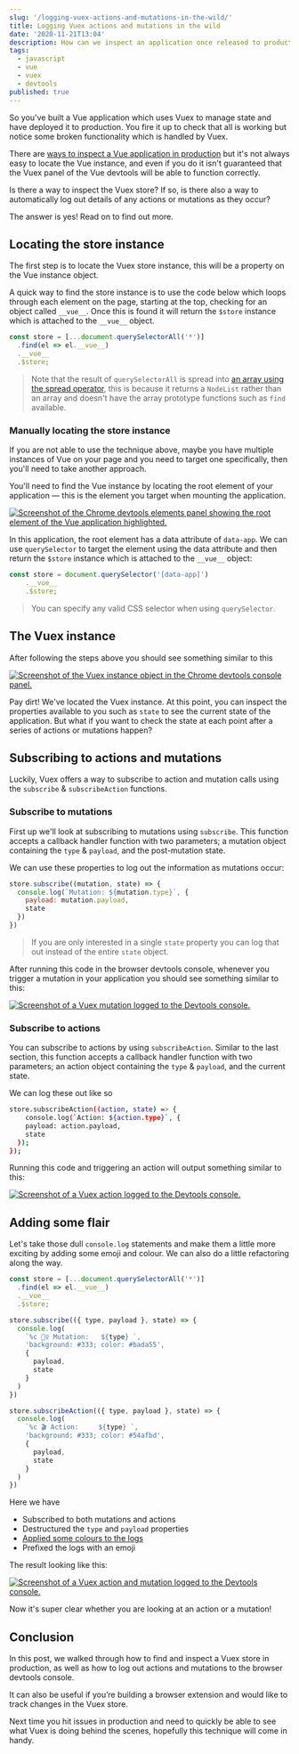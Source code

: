 ```yaml
---
slug: '/logging-vuex-actions-and-mutations-in-the-wild/'
title: Logging Vuex actions and mutations in the wild
date: '2020-11-21T13:04'
description: How can we inspect an application once released to production? In this post, we’ll walk through the options available to you along with some tricks and tips to make the process a little easier.
tags:
  - javascript
  - vue
  - vuex
  - devtools
published: true
---
```


So you've built a Vue application which uses Vuex to manage state and have deployed it to production. You fire it up to check that all is working but notice some broken functionality which is handled by Vuex.

There are [ways to inspect a Vue application in production](/inspecting-a-vue-application-in-production/) but it's not always easy to locate the Vue instance, and even if you do it isn't guaranteed that the Vuex panel of the Vue devtools will be able to function correctly.

Is there a way to inspect the Vuex store? If so, is there also a way to automatically log out details of any actions or mutations as they occur?

The answer is yes! Read on to find out more.

## Locating the store instance

The first step is to locate the Vuex store instance, this will be a property on the Vue instance object.

A quick way to find the store instance is to use the code below which loops through each element on the page, starting at the top, checking for an object called `__vue__`. Once this is found it will return the `$store` instance which is attached to the `__vue__` object.

```js
const store = [...document.querySelectorAll('*')]
  .find(el => el.__vue__)
  .__vue__
  .$store;
```

> Note that the result of `querySelectorAll` is spread into [an array using the spread operator](https://developer.mozilla.org/en-US/docs/Web/JavaScript/Reference/Operators/Spread_syntax), this is because it returns a `NodeList` rather than an array and doesn't have the array prototype functions such as `find` available.

### Manually locating the store instance

If you are not able to use the technique above, maybe you have multiple instances of Vue on your page and you need to target one specifically, then you'll need to take another approach.

You'll need to find the Vue instance by locating the root element of your application — this is the element you target when mounting the application.

[![Screenshot of the Chrome devtools elements panel showing the root element of the Vue application highlighted.](devtools-root-element.png)](devtools-root-element.png)

In this application, the root element has a data attribute of `data-app`. We can use `querySelector` to target the element using the data attribute and then return the `$store` instance which is attached to the `__vue__` object:

```js
const store = document.querySelector('[data-app]')
	.__vue__
	.$store;
```

> You can specify any valid CSS selector when using `querySelector`.

## The Vuex instance

After following the steps above you should see something similar to this

[![Screenshot of the Vuex instance object in the Chrome devtools console panel.](devtools-vuex-instance-expanded.png)](devtools-vuex-instance-expanded.png)

Pay dirt! We've located the Vuex instance. At this point, you can inspect the properties available to you such as `state` to see the current state of the application. But what if you want to check the state at each point after a series of actions or mutations happen?

## Subscribing to actions and mutations

Luckily, Vuex offers a way to subscribe to action and mutation calls using the `subscribe` & `subscribeAction` functions.

### Subscribe to mutations

First up we'll look at subscribing to mutations using `subscribe`. This function accepts a callback handler function with two parameters; a mutation object containing the `type` & `payload`, and the post-mutation state.

We can use these properties to log out the information as mutations occur:

```js
store.subscribe((mutation, state) => {
  console.log(`Mutation: ${mutation.type}`, {
    payload: mutation.payload,
    state
  })
})
```

> If you are only interested in a single `state` property you can log that out instead of the entire `state` object.

After running this code in the browser devtools console, whenever you trigger a mutation in your application you should see something similar to this:

[![Screenshot of a Vuex mutation logged to the Devtools console.](devtools-log-mutation.png)](devtools-log-mutation.png)

### Subscribe to actions

You can subscribe to actions by using `subscribeAction`. Similar to the last section, this function accepts a callback handler function with two parameters; an action object containing the `type` & `payload`, and the current state.

We can log these out like so

```bash
store.subscribeAction((action, state) => {
	console.log(`Action: ${action.type}`, {
    payload: action.payload,
    state
  });
});
```

Running this code and triggering an action will output something similar to this:

[![Screenshot of a Vuex action logged to the Devtools console.](devtools-log-action.png)](devtools-log-action.png)

## Adding some flair

Let's take those dull `console.log` statements and make them a little more exciting by adding some emoji and colour. We can also do a little refactoring along the way.

```js
const store = [...document.querySelectorAll('*')]
  .find(el => el.__vue__)
  .__vue__
  .$store;

store.subscribe(({ type, payload }, state) => {
  console.log(
    `%c 🧟‍♀️ Mutation:   ${type} `,
    'background: #333; color: #bada55',
    {
      payload,
      state
    }
  )
})

store.subscribeAction(({ type, payload }, state) => {
  console.log(
    `%c 🎬 Action:     ${type} `,
    'background: #333; color: #54afbd',
    {
      payload,
      state
    }
  )
})
```

Here we have

- Subscribed to both mutations and actions
- Destructured the `type` and `payload` properties
- [Applied some colours to the logs](https://developers.google.com/web/tools/chrome-devtools/console/console-write#styling_console_output_with_css)
- Prefixed the logs with an emoji

The result looking like this:

[![Screenshot of a Vuex action and mutation logged to the Devtools console.](devtools-styled-logs.png)](devtools-styled-logs.png)

Now it's super clear whether you are looking at an action or a mutation!

## Conclusion

In this post, we walked through how to find and inspect a Vuex store in production, as well as how to log out actions and mutations to the browser devtools console.

It can also be useful if you’re building a browser extension and would like to track changes in the Vuex store.

Next time you hit issues in production and need to quickly be able to see what Vuex is doing behind the scenes, hopefully this technique will come in handy.
